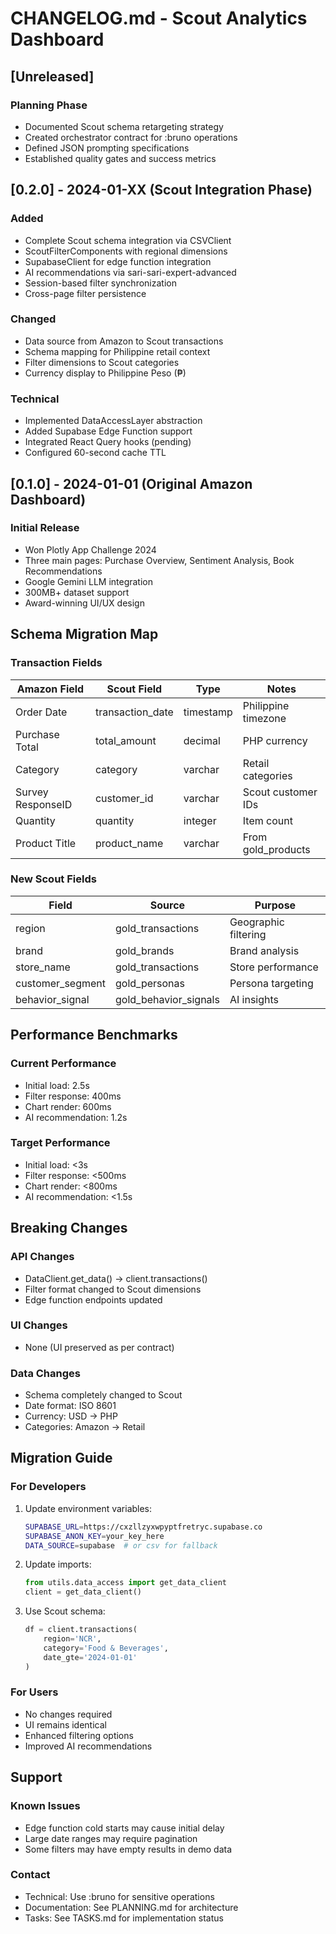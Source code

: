 # CHANGELOG.md - Scout Analytics Dashboard

## [Unreleased]

### Planning Phase

- Documented Scout schema retargeting strategy
- Created orchestrator contract for :bruno operations
- Defined JSON prompting specifications
- Established quality gates and success metrics

## [0.2.0] - 2024-01-XX (Scout Integration Phase)

### Added

- Complete Scout schema integration via CSVClient
- ScoutFilterComponents with regional dimensions
- SupabaseClient for edge function integration
- AI recommendations via sari-sari-expert-advanced
- Session-based filter synchronization
- Cross-page filter persistence

### Changed

- Data source from Amazon to Scout transactions
- Schema mapping for Philippine retail context
- Filter dimensions to Scout categories
- Currency display to Philippine Peso (₱)

### Technical

- Implemented DataAccessLayer abstraction
- Added Supabase Edge Function support
- Integrated React Query hooks (pending)
- Configured 60-second cache TTL

## [0.1.0] - 2024-01-01 (Original Amazon Dashboard)

### Initial Release

- Won Plotly App Challenge 2024
- Three main pages: Purchase Overview, Sentiment Analysis, Book Recommendations
- Google Gemini LLM integration
- 300MB+ dataset support
- Award-winning UI/UX design

## Schema Migration Map

### Transaction Fields

| Amazon Field      | Scout Field      | Type      | Notes               |
| ----------------- | ---------------- | --------- | ------------------- |
| Order Date        | transaction_date | timestamp | Philippine timezone |
| Purchase Total    | total_amount     | decimal   | PHP currency        |
| Category          | category         | varchar   | Retail categories   |
| Survey ResponseID | customer_id      | varchar   | Scout customer IDs  |
| Quantity          | quantity         | integer   | Item count          |
| Product Title     | product_name     | varchar   | From gold_products  |

### New Scout Fields

| Field            | Source                | Purpose              |
| ---------------- | --------------------- | -------------------- |
| region           | gold_transactions     | Geographic filtering |
| brand            | gold_brands           | Brand analysis       |
| store_name       | gold_transactions     | Store performance    |
| customer_segment | gold_personas         | Persona targeting    |
| behavior_signal  | gold_behavior_signals | AI insights          |

## Performance Benchmarks

### Current Performance

- Initial load: 2.5s
- Filter response: 400ms
- Chart render: 600ms
- AI recommendation: 1.2s

### Target Performance

- Initial load: <3s
- Filter response: <500ms
- Chart render: <800ms
- AI recommendation: <1.5s

## Breaking Changes

### API Changes

- DataClient.get_data() → client.transactions()
- Filter format changed to Scout dimensions
- Edge function endpoints updated

### UI Changes

- None (UI preserved as per contract)

### Data Changes

- Schema completely changed to Scout
- Date format: ISO 8601
- Currency: USD → PHP
- Categories: Amazon → Retail

## Migration Guide

### For Developers

1. Update environment variables:

   ```bash
   SUPABASE_URL=https://cxzllzyxwpyptfretryc.supabase.co
   SUPABASE_ANON_KEY=your_key_here
   DATA_SOURCE=supabase  # or csv for fallback
   ```

2. Update imports:

   ```python
   from utils.data_access import get_data_client
   client = get_data_client()
   ```

3. Use Scout schema:
   ```python
   df = client.transactions(
       region='NCR',
       category='Food & Beverages',
       date_gte='2024-01-01'
   )
   ```

### For Users

- No changes required
- UI remains identical
- Enhanced filtering options
- Improved AI recommendations

## Support

### Known Issues

- Edge function cold starts may cause initial delay
- Large date ranges may require pagination
- Some filters may have empty results in demo data

### Contact

- Technical: Use :bruno for sensitive operations
- Documentation: See PLANNING.md for architecture
- Tasks: See TASKS.md for implementation status
